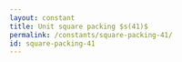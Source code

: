 ```yaml
---
layout: constant
title: Unit square packing $s(41)$
permalink: /constants/square-packing-41/
id: square-packing-41
---
```

